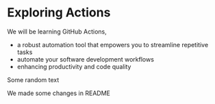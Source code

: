 # Exploring Actions
We will be learning GitHub Actions,
- a robust automation tool that empowers you to streamline repetitive tasks
- automate your software development workflows
- enhancing productivity and code quality

Some random text

We made some changes in README